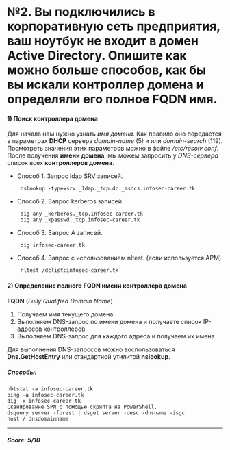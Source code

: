 # №2. Вы подключились в корпоративную сеть предприятия, ваш ноутбук не входит в домен Active Directory. Опишите как можно больше способов, как бы вы искали контроллер домена и определяли его полное FQDN имя.

#### 1) Поиск контроллера домена
  Для начала нам нужно узнать *имя домена*. Как правило оно передается в параметрах **DHCP** сервера *domain-name* (5) и или *domain-search* (119). Посмотреть значения этих параметров можно в файле */etc/resolv.conf*. После получения **имени домена**, мы можем запросить у *DNS-сервера* список всех **контроллеров домена**.
+  Способ 1. 
Запрос ldap SRV записей.
	
		nslookup -type=srv _ldap._tcp.dc._msdcs.infosec-career.tk
+  Способ 2. 
Запрос kerberos записей.
	
		dig any _kerberos._tcp.infosec-career.tk
  		dig any _kpasswd._tcp.infosec-career.tk
+  Способ 3. 
Запрос A записей. 
  
		dig infosec-career.tk
+  Способ 4. 
Запрос c использованием nltest. (если используется АРМ)
   
	 	nltest /dclist:infosec-career.tk

#### 2) Определение полного FQDN имени контроллера домена
**FQDN** (*Fully Qualified Domain Name*)
1. Получаем имя текущего домена
2. Выполняем DNS-запрос по имени домена и получаете список IP-адресов контроллеров
3. Выполняем DNS-запрос для каждого адреса и получаем их имена

Для выполнения DNS-запросов можно воспользоваться **Dns.GetHostEntry** или стандартной утилитой **nslookup**.
##### Способы: 
	nbtstat -a infosec-career.tk
	ping -a infosec-career.tk
	dig -x infosec-career.tk
	Сканирование SPN с помощью скрипта на PowerShell.
	dsquery server -forest | dsget server -desc -dnsname -isgc
	host / dnsdomainname
____
##### Score: 5/10
